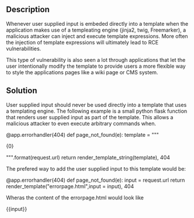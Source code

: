 ## Description

Whenever user supplied input is embeded directly into a template when the application
makes use of a templeating engine (jinja2, twig, Freemarker), a malicious attacker can inject 
and execute template expressions. More often the injection of template expressions will ultimately 
lead to RCE vulnerabilities.

This type of vulnerability is also seen a lot through applications that let the user intentionally
modify the template to provide users a more flexible way to style the applications pages like
a wiki page or CMS system.

## Solution

User supplied input should never be used directly into a template that uses a templating engine.
The following example is a small python flask function that renders user supplied input 
as part of the template. This allows a malicious attacker to even execute arbitrary commands when.

  @app.errorhandler(404)
  def page_not_found(e):
      template = """
  <html>
  <p>{0}</p>
  </html>

  """.format(request.url)
      return render_template_string(template), 404

The prefered way to add the user supplied input to this template would be:

  @app.errorhandler(404)
  def page_not_found(e):
    input = request.url
    return render_template("errorpage.html",input = input), 404
    
Wheras the content of the errorpage.html would look like

  <html>
      <p>{{input}}</p>
  </html>
    
